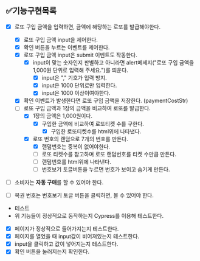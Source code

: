 ## ✅기능구현목록

- [x] 로또 구입 금액을 입력하면, 금액에 해당하는 로또를 발급해야한다.
  - [x] 로또 구입 금액 input을 제어한다.
  - [x] 확인 버튼을 누르는 이벤트를 제어한다.   
  - [x] 로또 구입 금액 input은 submit 이벤트도 작동한다.
    - [x] input이 맞는 숫자인지 판별하고 아니라면 alert메세지("로또 구입 금액을 1,000원 단위로 입력해 주세요.")를 띄운다. 
      - [x] input은 "," 기호가 입력 방지.
      - [x] input은 1000 단위로만 입력한다.
      - [x] input은 1000 이상이여야한다.

  - [x] 확인 이벤트가 발생한다면 로또 구입 금액을 저장한다. (paymentCostStr)
  - [ ] 로또 구입 금액과 1장의 금액을 비교하여 로또를 발급한다.
    - [x] 1장의 금액은 1,000원이다.
      - [x] 구입한 금액에 비교하여 로또티켓 수를 구한다.
        - [x] 구입한 로또티켓수를 html위에 나타낸다.
    - [x] 로또 번호의 랜덤으로 7개의 번호를 만든다.
      - [x] 랜덤번호는 중복이 없어야한다.
      - [ ] 로또 티켓수를 참고하며 로또 랜덤번호를 티켓 수만큼 만든다.
      - [ ] 랜덤번호를 html위에 나타낸다.
      - [ ] 번호보기 토글버튼을 누르면 번호가 보이고 숨기게 만든다.

- [ ] 소비자는 **자동 구매**를 할 수 있어야 한다.

- [ ] 복권 번호는 번호보기 토글 버튼을 클릭하면, 볼 수 있어야 한다.


- 테스트
- 위 기능들이 정상적으로 동작하는지 Cypress를 이용해 테스트한다.
- [x] 페이지가 정상적으로 들어가지는지 테스트한다.
- [x] 페이지를 열었을 때 input값이 비어져있는지 테스트한다.
- [x] input을 클릭하고 값이 넣어지는지 테스트한다.
- [x] 확인 버튼을 눌러지는지 확인한다.
